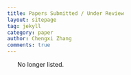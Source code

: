 ```yaml
---
title: Papers Submitted / Under Review 
layout: sitepage
tag: jekyll
category: paper
author: Chengxi Zhang
comments: true
---
```

<ol>
No longer listed.
<!--
	<li>Jin Wu, Zebo Zhou, <b>Chengxi Zhang</b>, Yi Jiang, Chong Li. Efficient Autonomous Orbit Determination: Geomagnetic Dipole Model Approach. <b></b> </li>
	<li>Jin Wu, -etc.-, Chengxi Zhang, --. On Similarity Transformation Problems. <b></b></li>
	<li>MD. Chengxi Zhang, -- ---. Attitude Tracking for Rigid Body Maneuvers Subject to Actuator Output Fluctuations: A Robust Adaptive Event-Triggered Approach. <b></b></li>
	<li>Ming-Zhen Gui, Caisheng Wei, Xiaolin Ning, Chengxi Zhang, Dang-Jun Zhao, Ming-Zhe Dai. Parameter-independent Event-triggered Implicit UKF for the Celestial Navigation using Time Delay Measurement <b></b></li>
	<li>Wenquan Gong; Bo LI; Bing Xiao; Dechao Ran; Chengxi Zhang; Yongsheng Yang. Finite-time learning observer based fault-tolerant attitude tracking control for a quadrotor UAV with prescribed performance. <b></b></li>
	<li>Bin Zhou, Bing Huang, Yumin Su, Chengxi Zhang. Interleaved periodic event-triggered communications based distributed formation control for cooperative unmanned surface vessels</li>
	<li>Jiehui Su, Guangwei Wang, Chengxi Zhang, Complaint Constant Force Mechanism using Variable Stiffness Leaf-Spring-Like Beam: Design and Experiment</li>
-->
</ol>





<!--
	<li>Ming-Zhe Dai, <b>Chengxi Zhang*</b>, Henry Leung, Peng Dong, Bo Li. Distributed Integral-type Edge-event- and Self-triggered Synchronization for Nonlinear Multi-agent Systems. <b>IEEE Transactions on Systems, Man and Cybernetics: Systems</b>. (Under Revision)</li>
	<li>Ming-Zhe Dai, <b>Chengxi Zhang</b>, Peng Dong, Henry Leung. Lp function based event-triggered policy tospacecraft attitude tracking<b>IEEE Transactions on Automatic Control</b>(Under Revision)</li>

</font>这个用来调整行间距
(师傅的雪人)

<img src="{{site.url}}/images/posts/2016-01-22-snowman.jpg " alt="" width="400" height="400" title="" align="" />

![mysnowman]({{site.url}}/images/posts/2016-01-22-snowman.JPG)

<img src="{{site.url}}/images/posts/SJTUDawn.jpg " alt="" width="480" height="360" title="" align="" />

-->
